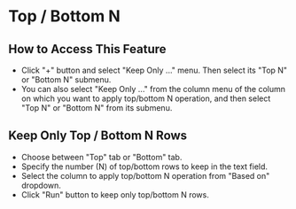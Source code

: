 # Top / Bottom N

## How to Access This Feature
* Click "+" button and select "Keep Only ..." menu. Then select its "Top N" or "Bottom N" submenu.
* You can also select "Keep Only ..." from the column menu of the column on which you want to apply top/bottom N operation, and then select "Top N" or "Bottom N" from its submenu.

## Keep Only Top / Bottom N Rows
* Choose between "Top" tab or "Bottom" tab.
* Specify the number (N) of top/bottom rows to keep in the text field.
* Select the column to apply top/bottom N operation from "Based on" dropdown.
* Click "Run" button to keep only top/bottom N rows.

